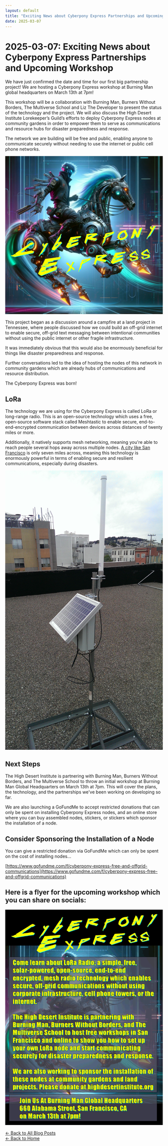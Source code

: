 ```yaml
---
layout: default
title: "Exciting News about Cyberpony Express Partnerships and Upcoming Workshop"
date: 2025-03-07
---
```


# 2025-03-07: Exciting News about Cyberpony Express Partnerships and Upcoming Workshop

We have just confirmed the date and time for our first big partnership project! We are hosting a Cyberpony Express workshop at Burning Man global headquarters on March 13th at 7pm!

This workshop will be a collaboration with Burning Man, Burners Without Borders, The Multiverse School and Liz The Developer to present the status of the technology and the project. We will also discuss the High Desert Institute Lorekeeper’s Guild’s efforts to deploy Cyberpony Express nodes at community gardens in order to empower them to serve as communications and resource hubs for disaster preparedness and response.

The network we are building will be free and public, enabling anyone to communicate securely without needing to use the internet or public cell phone networks.

<img src="/assets/images/cyberpony-express.jpg" alt="Cyberpony Express" class="photo">

This project began as a discussion around a campfire at a land project in Tennessee, where people discussed how we could build an off-grid internet to enable secure, off-grid text messaging between intentional communities without using the public internet or other fragile infrastructure.

It was immediately obvious that this would also be enormously beneficial for things like disaster preparedness and response.

Further conversations led to the idea of hosting the nodes of this network in community gardens which are already hubs of communications and resource distribution.

The Cyberpony Express was born!

## LoRa

The technology we are using for the Cyberpony Express is called LoRa or long-range radio. This is an open-source technology which uses a free, open-source software stack called Meshtastic to enable secure, end-to-end-encrypted communication between devices across distances of twenty miles or more.

Additionally, it natively supports mesh networking, meaning you're able to reach people several hops away across multiple nodes. [A city like San Francisco](https://hackernoon.com/loras-wireless-range-is-bananas-a-first-look-at-cellular-for-iot-in-san-francisco-d5298eec42f3) is only seven miles across, meaning this technology is enormously powerful in terms of enabling secure and resilient communications, especially during disasters.

<img src="/assets/images/san-francisco-lora.jpg" alt="A LoRa node on a rooftop in San Francisco" class="photo">

## Next Steps

The High Desert Institute is partnering with Burning Man, Burners Without Borders, and The Multiverse School to throw an initial workshop at Burning Man Global Headquarters on March 13th at 7pm. This will cover the plans, the technology, and the partnerships we've been working on developing so far.

We are also launching a GoFundMe to accept restricted donations that can only be spent on installing Cyberpony Express nodes, and an online store where you can buy assembled nodes, stickers, or stickers which sponsor the installation of a node.

## Consider Sponsoring the Installation of a Node

You can give a restricted donation via GoFundMe which can only be spent on the cost of installing nodes… 

[https://www.gofundme.com/f/cyberpony-express-free-and-offgrid-communications](https://www.gofundme.com/f/cyberpony-express-free-and-offgrid-communications)

## Here is a flyer for the upcoming workshop which you can share on socials:

<img src="/assets/images/cyberpony-express-flyer-1.gif" alt="Cyberpony Express Workshop Flyer" class="photo">


[← Back to All Blog Posts](/blog/)  
[← Back to Home](/)
